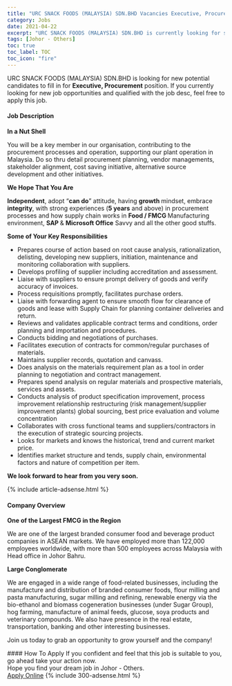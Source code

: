 ```yaml
---
title: "URC SNACK FOODS (MALAYSIA) SDN.BHD Vacancies Executive, Procurement" 
category: Jobs 
date: 2021-04-22 
excerpt: "URC SNACK FOODS (MALAYSIA) SDN.BHD is currently looking for suitable person to fill in the Executive, Procurement which based in Johor - Others" 
tags: [Johor - Others] 
toc: true 
toc_label: TOC 
toc_icon: "fire" 
--- 
```


<p>URC SNACK FOODS (MALAYSIA) SDN.BHD is looking for new potential candidates to fill in for <b>Executive, Procurement</b> position. If you currently looking for new job opportunities and qualified with the job desc, feel free to apply this job.
</p><div><div><h4>Job Description</h4></div><div><div><span><div><p><strong>In a Nut Shell</strong></p><p>You will be a key member in our organisation, contributing to the procurement processes and operation, supporting our plant operation in Malaysia. Do so thru detail procurement planning, vendor managements, stakeholder alignment, cost saving initiative, alternative source development and other initiatives.</p><p><strong>We Hope That You Are</strong></p><p><strong>Independent</strong>, adopt &#8220;<strong>can do</strong>&#8221; attitude, having <strong>growth </strong>mindset, embrace <strong>integrity</strong>, with strong experiences (<strong>5 years</strong> and above) in procurement processes and how supply chain works in <strong>Food / FMCG </strong>Manufacturing environment, <strong>SAP </strong>&amp; <strong>Microsoft Office</strong> Savvy and all the other good stuffs.&#160;</p><p><strong>Some of Your Key Responsibilities</strong></p><ul><li>Prepares course of action based on root cause analysis, rationalization, delisting, developing new suppliers, initiation, maintenance and monitoring collaboration with suppliers.&#160;</li><li>Develops profiling of supplier including accreditation and assessment.&#160;</li><li>Liaise with suppliers to ensure prompt delivery of goods and verify accuracy of invoices.&#160;</li><li>Process requisitions promptly, facilitates purchase orders.&#160;</li><li>Liaise with forwarding agent to ensure smooth flow for clearance of goods and lease with Supply Chain for planning container deliveries and return.&#160;</li><li>Reviews and validates applicable contract terms and conditions, order planning and importation and procedures.&#160;</li><li>Conducts bidding and negotiations of purchases.&#160;</li><li>Facilitates execution of contracts for common/regular purchases of materials.&#160;</li><li>Maintains supplier records, quotation and canvass.&#160;</li><li>Does analysis on the materials requirement plan as a tool in order planning to negotiation and contract management.&#160;</li><li>Prepares spend analysis on regular materials and prospective materials, services and assets.&#160;</li><li>Conducts analysis of product specification improvement, process improvement relationship restructuring (risk management/supplier improvement plants) global sourcing, best price evaluation and volume concentration&#160;</li><li>Collaborates with cross functional teams and suppliers/contractors in the execution of strategic sourcing projects.&#160;</li><li>Looks for markets and knows the historical, trend and current market price.&#160;</li><li>Identifies market structure and tends, supply chain, environmental factors and nature of competition per item.</li></ul><p><strong>We look forward to hear from you very soon.</strong></p></div></span></div></div></div> 
{% include article-adsense.html %} 
<div><div><h4>Company Overview</h4></div><div><div><span><div><p><strong>One of the Largest FMCG in the Region</strong></p><p>We are one of the largest branded consumer food and beverage product companies in ASEAN markets. We have employed more than 122,000 employees worldwide, with more than 500 employees across Malaysia with Head office in Johor Bahru.</p><p><strong>Large Conglomerate</strong></p><p>We are engaged in a wide range of food-related businesses, including the manufacture and distribution of branded consumer foods, flour milling and pasta manufacturing, sugar milling and refining, renewable energy via the bio-ethanol and biomass cogeneration businesses (under Sugar Group), hog farming, manufacture of animal feeds, glucose, soya products and veterinary compounds. We also have presence in the real estate, transportation, banking and other interesting businesses.</p><p>Join us today to grab an opportunity to grow yourself and the company!&#160;</p></div></span></div></div></div> 
#### How To Apply 
If you confident and feel that this job is suitable to you, go ahead take your action now. <br/> 
Hope you find your dream job in Johor - Others. <br/> 
<a href="https://www.jobstreet.com.my/en/job/executive-procurement-4545102?jobId=jobstreet-my-job-4545102&" class="btn btn--info" target="_blank" rel="nofollow noopenner">Apply Online</a> 
{% include 300-adsense.html %} 